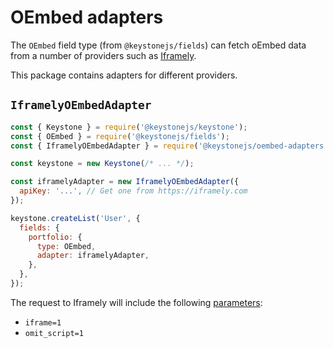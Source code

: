 <!--[meta]
section: api
subSection: field-adapters
title: OEmbed adapters
[meta]-->

# OEmbed adapters

The `OEmbed` field type (from `@keystonejs/fields`) can fetch oEmbed data
from a number of providers such as [Iframely](https://iframely.com).

This package contains adapters for different providers.

## `IframelyOEmbedAdapter`

```javascript
const { Keystone } = require('@keystonejs/keystone');
const { OEmbed } = require('@keystonejs/fields');
const { IframelyOEmbedAdapter } = require('@keystonejs/oembed-adapters');

const keystone = new Keystone(/* ... */);

const iframelyAdapter = new IframelyOEmbedAdapter({
  apiKey: '...', // Get one from https://iframely.com
});

keystone.createList('User', {
  fields: {
    portfolio: {
      type: OEmbed,
      adapter: iframelyAdapter,
    },
  },
});
```

The request to Iframely will include the following [parameters](https://iframely.com/docs/parameters):

- `iframe=1`
- `omit_script=1`
